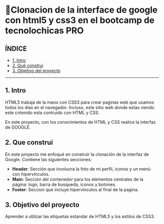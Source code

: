 # 🌈Clonacion de la interface de google con html5 y css3 en el bootcamp de tecnolochicas PRO

## ÍNDICE 

* [1. Intro](https://github.com/YatzirySilcort/CloneGoogle/tree/main#1-intro)
* [2. Qué construi](https://github.com/YatzirySilcort/CloneGoogle/tree/main#2-que-construi)
* [3. Objetivo del proyecto](https://github.com/YatzirySilcort/CloneGoogle/blob/main/README.md#3-objetivo-del-proyecto)

****
## 1. Intro
HTML5 trabaja de la mano con CSS3 para crear paginas web que usamos todos los días en el navegador. Incluso, este sitio web donde estas viendo este cntenido esta contruido con HTML y CSS.

En este proyecto, con los conocimientos de HTML y CSS realice la interfaz de GOOGLE.

## 2. Que construi
En este proyecto me enfoqué en construir la clonación de la interfaz de Google.
Contiene las siguientes secciones:

* **Header**: Sección que involucra la foto de mi perfil, iconos y un menú con hipervínculos.
* **Main**: Sección del contenedor para los elementos centrales de la página: logo, barra de busqueda, iconos y botones.
* **Footer**: Seccion que incluye hipervínculos al final de la pagina.

## 3. Objetivo del proyecto
Aprender a utilizar las etiquetas estandar de HTML5 y los estilos de CSS3.
